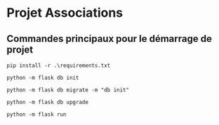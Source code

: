# Projet Associations

 
## Commandes principaux pour le démarrage de projet

```
pip install -r .\requirements.txt
```
```
python -m flask db init
```
```
python -m flask db migrate -m "db init"
```
```
python -m flask db upgrade
```
```
python -m flask run
```
